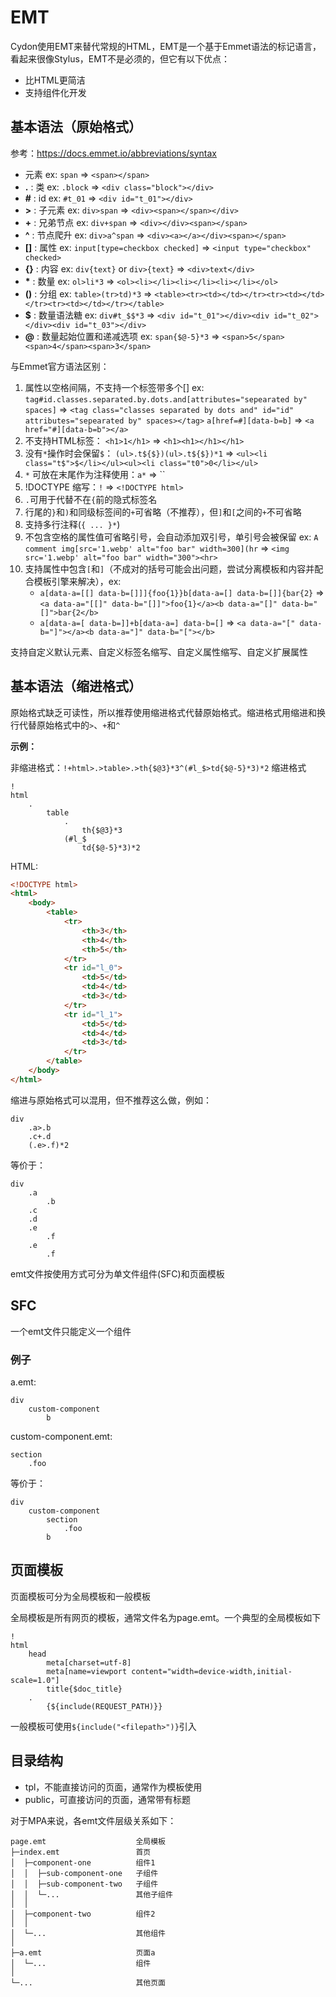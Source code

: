 # EMT

Cydon使用EMT来替代常规的HTML，EMT是一个基于Emmet语法的标记语言，看起来很像Stylus，EMT不是必须的，但它有以下优点：
- 比HTML更简洁
- 支持组件化开发

## 基本语法（原始格式）
参考：https://docs.emmet.io/abbreviations/syntax

- 元素                             ex: `span` => `<span></span>`
- **.** : 类                       ex: `.block`    => `<div class="block"></div>`
- **#** : id                      ex: `#t_01`     => `<div id="t_01"></div>`
- **>** : 子元素                   ex: `div>span`     => `<div><span></span></div>`
- **+** : 兄弟节点                 ex: `div+span`     => `<div></div><span></span>`
- **^** : 节点爬升                 ex: `div>a^span`   => `<div><a></a></div><span></span>`
- **[]** : 属性                    ex: `input[type=checkbox checked]` => `<input type="checkbox" checked>`
- **{}** : 内容                    ex: `div{text}` or `div>{text}` => `<div>text</div>`
- __*__ : 数量                     ex: `ol>li*3`      => `<ol><li></li><li></li><li></li></ol>`
- **()** : 分组                    ex: `table>(tr>td)*3` => `<table><tr><td></td></tr><tr><td></td></tr><tr><td></td></tr></table>`
- **\$** : 数量语法糖                ex: `div#t_$$*3`   => `<div id="t_01"></div><div id="t_02"></div><div id="t_03"></div>`
- **@** : 数量起始位置和递减选项      ex: `span{$@-5}*3` => `<span>5</span><span>4</span><span>3</span>`

与Emmet官方语法区别：
1. 属性以空格间隔，不支持一个标签带多个[]
ex: `tag#id.classes.separated.by.dots.and[attributes="sepearated by" spaces]` => `<tag class="classes separated by dots and" id="id" attributes="sepearated by" spaces></tag>`
`a[href=#][data-b=b]` => `<a href="#][data-b=b"></a>`
2. 不支持HTML标签： `<h1>1</h1>` => `<h1><h1></h1></h1>`
3. 没有`*`操作时会保留`$`： `(ul>.t${$})(ul>.t${$})*1` => `<ul><li class="t$">$</li></ul><ul><li class="t0">0</li></ul>`
4. `*` 可放在末尾作为注释使用：`a*` => ``
5. !DOCTYPE 缩写：`!` => `<!DOCTYPE html>`
6. `.`可用于代替不在`{`前的隐式标签名
7. 行尾的`}`和`)`和同级标签间的`+`可省略（不推荐），但`]`和`[`之间的`+`不可省略
8. 支持多行注释(`{ ... }*`)
9. 不包含空格的属性值可省略引号，会自动添加双引号，单引号会被保留 ex: `A comment img[src='1.webp' alt="foo bar" width=300](hr` => `<img src='1.webp' alt="foo bar" width="300"><hr>`
10. 支持属性中包含`[`和`]`（不成对的括号可能会出问题，尝试分离模板和内容并配合模板引擎来解决），ex:
	- `a[data-a=[[] data-b=[]]]{foo{1}}b[data-a=[] data-b=[]]{bar{2}` => `<a data-a="[[]" data-b="[]]">foo{1}</a><b data-a="[]" data-b="[]">bar{2</b>`
	- `a[data-a=[ data-b=]]+b[data-a=] data-b=[]` => `<a data-a="[" data-b="]"></a><b data-a="]" data-b="["></b>`

支持自定义默认元素、自定义标签名缩写、自定义属性缩写、自定义扩展属性

## 基本语法（缩进格式）
原始格式缺乏可读性，所以推荐使用缩进格式代替原始格式。缩进格式用缩进和换行代替原始格式中的`>`、`+`和`^`

**示例：**

非缩进格式：`!+html>.>table>.>th{$@3}*3^(#l_$>td{$@-5}*3)*2`
缩进格式
```
!
html
	.
		table
			.
				th{$@3}*3
			(#l_$
				td{$@-5}*3)*2
```
HTML:
```html
<!DOCTYPE html>
<html>
	<body>
		<table>
			<tr>
				<th>3</th>
				<th>4</th>
				<th>5</th>
			</tr>
			<tr id="l_0">
				<td>5</td>
				<td>4</td>
				<td>3</td>
			</tr>
			<tr id="l_1">
				<td>5</td>
				<td>4</td>
				<td>3</td>
			</tr>
		</table>
	</body>
</html>
```
缩进与原始格式可以混用，但不推荐这么做，例如：

```stylus
div
	.a>.b
	.c+.d
	(.e>.f)*2
```
等价于：
```stylus
div
	.a
		.b
	.c
	.d
	.e
		.f
	.e
		.f
```

emt文件按使用方式可分为单文件组件(SFC)和页面模板

## SFC
一个emt文件只能定义一个组件

### 例子
a.emt:
```stylus
div
	custom-component
		b
```
custom-component.emt:
```stylus
section
	.foo
```
等价于：
```stylus
div
	custom-component
		section
			.foo
		b
```

## 页面模板
页面模板可分为全局模板和一般模板

全局模板是所有网页的模板，通常文件名为page.emt。一个典型的全局模板如下
```stylus
!
html
	head
		meta[charset=utf-8]
		meta[name=viewport content="width=device-width,initial-scale=1.0"]
		title{$doc_title}
	.
		{${include(REQUEST_PATH)}}
```
一般模板可使用`${include("<filepath>")}`引入

## 目录结构
- tpl，不能直接访问的页面，通常作为模板使用
- public，可直接访问的页面，通常带有标题

对于MPA来说，各emt文件层级关系如下：

```
page.emt					全局模板
├─index.emt					首页
│  ├─component-one			组件1
│  │  ├─sub-component-one	子组件
│  │  ├─sub-component-two	子组件
│  │  └─...					其他子组件
│  │
│  ├─component-two	    	组件2
│  │
│  └─...					其他组件
│
├─a.emt						页面a
│  └─...					组件
│
└─...						其他页面
```
